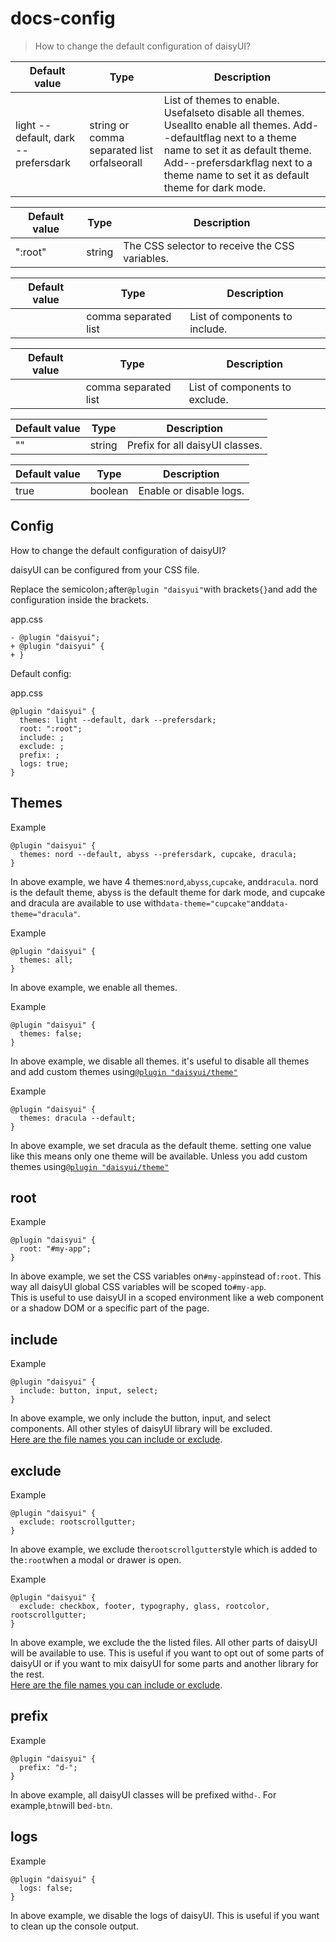 # docs-config

> How to change the default configuration of daisyUI?

| Default value                       | Type                                        | Description                                                                                                                                                                                                                                |
| ----------------------------------- | ------------------------------------------- | ------------------------------------------------------------------------------------------------------------------------------------------------------------------------------------------------------------------------------------------ |
| light --default, dark --prefersdark | string or comma separated list orfalseorall | List of themes to enable. Usefalseto disable all themes. Useallto enable all themes. Add--defaultflag next to a theme name to set it as default theme. Add--prefersdarkflag next to a theme name to set it as default theme for dark mode. |

| Default value | Type   | Description                                    |
| ------------- | ------ | ---------------------------------------------- |
| ":root"       | string | The CSS selector to receive the CSS variables. |

| Default value | Type                 | Description                    |
| ------------- | -------------------- | ------------------------------ |
|               | comma separated list | List of components to include. |

| Default value | Type                 | Description                    |
| ------------- | -------------------- | ------------------------------ |
|               | comma separated list | List of components to exclude. |

| Default value | Type   | Description                     |
| ------------- | ------ | ------------------------------- |
| ""            | string | Prefix for all daisyUI classes. |

| Default value | Type    | Description             |
| ------------- | ------- | ----------------------- |
| true          | boolean | Enable or disable logs. |

## Config

How to change the default configuration of daisyUI?

daisyUI can be configured from your CSS file.

Replace the semicolon`;`after`@plugin "daisyui"`with brackets`{}`and add the configuration inside the brackets.

app.css

    - @plugin "daisyui";
    + @plugin "daisyui" {
    + }

Default config:

app.css

    @plugin "daisyui" {
      themes: light --default, dark --prefersdark;
      root: ":root";
      include: ;
      exclude: ;
      prefix: ;
      logs: true;
    }

## [](#themes)Themes

Example

    @plugin "daisyui" {
      themes: nord --default, abyss --prefersdark, cupcake, dracula;
    }

In above example, we have 4 themes:`nord`,`abyss`,`cupcake`, and`dracula`. nord is the default theme, abyss is the default theme for dark mode, and cupcake and dracula are available to use with`data-theme="cupcake"`and`data-theme="dracula"`.

Example

    @plugin "daisyui" {
      themes: all;
    }

In above example, we enable all themes.

Example

    @plugin "daisyui" {
      themes: false;
    }

In above example, we disable all themes. it's useful to disable all themes and add custom themes using[`@plugin "daisyui/theme"`](about:/docs/themes/#how-to-add-a-new-custom-theme)

Example

    @plugin "daisyui" {
      themes: dracula --default;
    }

In above example, we set dracula as the default theme. setting one value like this means only one theme will be available. Unless you add custom themes using[`@plugin "daisyui/theme"`](about:/docs/themes/#how-to-add-a-new-custom-theme)

## [](#root)root

Example

    @plugin "daisyui" {
      root: "#my-app";
    }

In above example, we set the CSS variables on`#my-app`instead of`:root`. This way all daisyUI global CSS variables will be scoped to`#my-app`.  
This is useful to use daisyUI in a scoped environment like a web component or a shadow DOM or a specific part of the page.

## [](#include)include

Example

    @plugin "daisyui" {
      include: button, input, select;
    }

In above example, we only include the button, input, and select components. All other styles of daisyUI library will be excluded.  
[Here are the file names you can include or exclude](https://github.com/saadeghi/daisyui/tree/master/packages/daisyui/src).

## [](#exclude)exclude

Example

    @plugin "daisyui" {
      exclude: rootscrollgutter;
    }

In above example, we exclude the`rootscrollgutter`style which is added to the`:root`when a modal or drawer is open.

Example

    @plugin "daisyui" {
      exclude: checkbox, footer, typography, glass, rootcolor, rootscrollgutter;
    }

In above example, we exclude the the listed files. All other parts of daisyUI will be available to use. This is useful if you want to opt out of some parts of daisyUI or if you want to mix daisyUI for some parts and another library for the rest.  
[Here are the file names you can include or exclude](https://github.com/saadeghi/daisyui/tree/master/packages/daisyui/src).

## [](#prefix)prefix

Example

    @plugin "daisyui" {
      prefix: "d-";
    }

In above example, all daisyUI classes will be prefixed with`d-`. For example,`btn`will be`d-btn`.

## [](#logs)logs

Example

    @plugin "daisyui" {
      logs: false;
    }

In above example, we disable the logs of daisyUI. This is useful if you want to clean up the console output.
